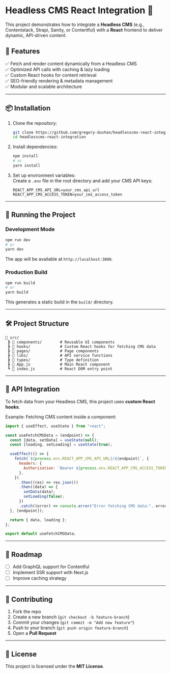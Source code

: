 # Headless CMS React Integration 🚀  

This project demonstrates how to integrate a **Headless CMS** (e.g., Contentstack, Strapi, Sanity, or Contentful) with a **React** frontend to deliver dynamic, API-driven content.  

## 🔹 Features  
✅ Fetch and render content dynamically from a Headless CMS  
✅ Optimized API calls with caching & lazy loading  
✅ Custom React hooks for content retrieval  
✅ SEO-friendly rendering & metadata management  
✅ Modular and scalable architecture  

---

## 📦 Installation  

1. Clone the repository:  
   ```sh
   git clone https://github.com/gregory-dushan/headlesscms-react-integration.git
   cd headlesscms-react-integration
   ```

2. Install dependencies:  
   ```sh
   npm install
   # or
   yarn install
   ```

3. Set up environment variables:  
   Create a `.env` file in the root directory and add your CMS API keys:  
   ```env
   REACT_APP_CMS_API_URL=your_cms_api_url
   REACT_APP_CMS_ACCESS_TOKEN=your_cms_access_token
   ```

---

## 🚀 Running the Project  

### Development Mode  
```sh
npm run dev
# or
yarn dev
```
The app will be available at `http://localhost:3000`.

### Production Build  
```sh
npm run build
# or
yarn build
```
This generates a static build in the `build/` directory.

---

## 🛠 Project Structure  
```
📂 src/
 ┣ 📂 components/        # Reusable UI components
 ┣ 📂 hooks/             # Custom React hooks for fetching CMS data
 ┣ 📂 pages/             # Page components
 ┣ 📂 libs/              # API service functions
 ┣ 📂 types/             # Type definition
 ┣ 📜 App.js             # Main React component
 ┗ 📜 index.js           # React DOM entry point
```

---

## 🔗 API Integration  

To fetch data from your Headless CMS, this project uses **custom React hooks**.  

Example: Fetching CMS content inside a component:  
```jsx
import { useEffect, useState } from "react";

const useFetchCMSData = (endpoint) => {
  const [data, setData] = useState(null);
  const [loading, setLoading] = useState(true);

  useEffect(() => {
    fetch(`${process.env.REACT_APP_CMS_API_URL}/${endpoint}`, {
      headers: {
        Authorization: `Bearer ${process.env.REACT_APP_CMS_ACCESS_TOKEN}`,
      },
    })
      .then((res) => res.json())
      .then((data) => {
        setData(data);
        setLoading(false);
      })
      .catch((error) => console.error("Error fetching CMS data:", error));
  }, [endpoint]);

  return { data, loading };
};

export default useFetchCMSData;
```

---

## 📝 Roadmap  
- [ ] Add GraphQL support for Contentful  
- [ ] Implement SSR support with Next.js  
- [ ] Improve caching strategy  

---

## 🤝 Contributing  
1. Fork the repo  
2. Create a new branch (`git checkout -b feature-branch`)  
3. Commit your changes (`git commit -m "Add new feature"`)  
4. Push to your branch (`git push origin feature-branch`)  
5. Open a **Pull Request**  

---

## 📜 License  
This project is licensed under the **MIT License**.

